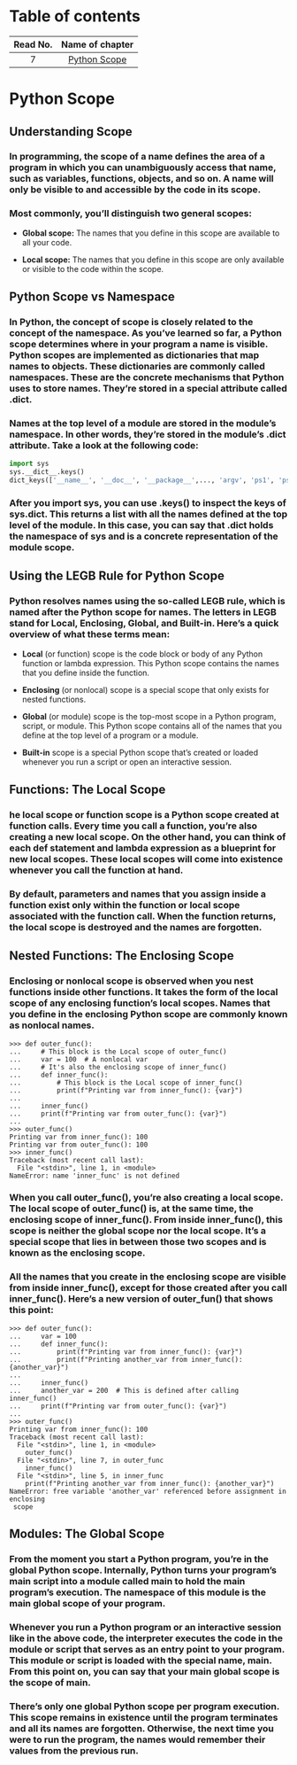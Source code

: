 # Table of contents

|Read No. | Name of chapter|
|:---------: |:--------------:|
|7|[Python Scope](Python-Scope.md)









# Python Scope
## Understanding Scope
### In programming, the scope of a name defines the area of a program in which you can unambiguously access that name, such as variables, functions, objects, and so on. A name will only be visible to and accessible by the code in its scope. 
### Most commonly, you’ll distinguish two general scopes:

-  **Global scope:** The names that you define in this scope are available to all your code.

- **Local scope:** The names that you define in this scope are only available or visible to the code within the scope.

## Python Scope vs Namespace
### In Python, the concept of scope is closely related to the concept of the namespace. As you’ve learned so far, a Python scope determines where in your program a name is visible. Python scopes are implemented as dictionaries that map names to objects. These dictionaries are commonly called namespaces. These are the concrete mechanisms that Python uses to store names. They’re stored in a special attribute called .__dict__.
### Names at the top level of a module are stored in the module’s namespace. In other words, they’re stored in the module’s .__dict__ attribute. Take a look at the following code:
```python
import sys
sys.__dict__.keys()
dict_keys(['__name__', '__doc__', '__package__',..., 'argv', 'ps1', 'ps2'])
```

### After you import sys, you can use .keys() to inspect the keys of sys.__dict__. This returns a list with all the names defined at the top level of the module. In this case, you can say that .__dict__ holds the namespace of sys and is a concrete representation of the module scope.

## Using the **LEGB** Rule for Python Scope
### Python resolves names using the so-called LEGB rule, which is named after the Python scope for names. The letters in LEGB stand for Local, Enclosing, Global, and Built-in. Here’s a quick overview of what these terms mean:
- **Local** (or function) scope is the code block or body of any Python function or lambda expression. This Python scope contains the names that you define inside the function.

- **Enclosing** (or nonlocal) scope is a special scope that only exists for nested functions.

- **Global** (or module) scope is the top-most scope in a Python program, script, or module. This Python scope contains all of the names that you define at the top level of a program or a module.

- **Built-in** scope is a special Python scope that’s created or loaded whenever you run a script or open an interactive session.

## Functions: The Local Scope
### he local scope or function scope is a Python scope created at function calls. Every time you call a function, you’re also creating a new local scope. On the other hand, you can think of each def statement and lambda expression as a blueprint for new local scopes. These local scopes will come into existence whenever you call the function at hand.

### By default, parameters and names that you assign inside a function exist only within the function or local scope associated with the function call. When the function returns, the local scope is destroyed and the names are forgotten.

## Nested Functions: The Enclosing Scope
### Enclosing or nonlocal scope is observed when you nest functions inside other functions. It takes the form of the local scope of any enclosing function’s local scopes. Names that you define in the enclosing Python scope are commonly known as **nonlocal** names.

```
>>> def outer_func():
...     # This block is the Local scope of outer_func()
...     var = 100  # A nonlocal var
...     # It's also the enclosing scope of inner_func()
...     def inner_func():
...         # This block is the Local scope of inner_func()
...         print(f"Printing var from inner_func(): {var}")
...
...     inner_func()
...     print(f"Printing var from outer_func(): {var}")
...
>>> outer_func()
Printing var from inner_func(): 100
Printing var from outer_func(): 100
>>> inner_func()
Traceback (most recent call last):
  File "<stdin>", line 1, in <module>
NameError: name 'inner_func' is not defined
```

### When you call outer_func(), you’re also creating a local scope. The local scope of outer_func() is, at the same time, the enclosing scope of inner_func(). From inside inner_func(), this scope is neither the global scope nor the local scope. It’s a special scope that lies in between those two scopes and is known as the **enclosing** scope.

### All the names that you create in the enclosing scope are visible from inside inner_func(), except for those created after you call inner_func(). Here’s a new version of outer_fun() that shows this point:

```
>>> def outer_func():
...     var = 100
...     def inner_func():
...         print(f"Printing var from inner_func(): {var}")
...         print(f"Printing another_var from inner_func(): {another_var}")
...
...     inner_func()
...     another_var = 200  # This is defined after calling inner_func()
...     print(f"Printing var from outer_func(): {var}")
...
>>> outer_func()
Printing var from inner_func(): 100
Traceback (most recent call last):
  File "<stdin>", line 1, in <module>
    outer_func()
  File "<stdin>", line 7, in outer_func
    inner_func()
  File "<stdin>", line 5, in inner_func
    print(f"Printing another_var from inner_func(): {another_var}")
NameError: free variable 'another_var' referenced before assignment in enclosing
 scope
```
## Modules: The Global Scope
### From the moment you start a Python program, you’re in the global Python scope. Internally, Python turns your program’s main script into a module called __main__ to hold the main program’s execution. The namespace of this module is the main **global scope** of your program.

### Whenever you run a Python program or an interactive session like in the above code, the interpreter executes the code in the module or script that serves as an entry point to your program. This module or script is loaded with the special name, __main__. From this point on, you can say that your main global scope is the scope of __main__.

### There’s only one global Python scope per program execution. This scope remains in existence until the program terminates and all its names are forgotten. Otherwise, the next time you were to run the program, the names would remember their values from the previous run.

